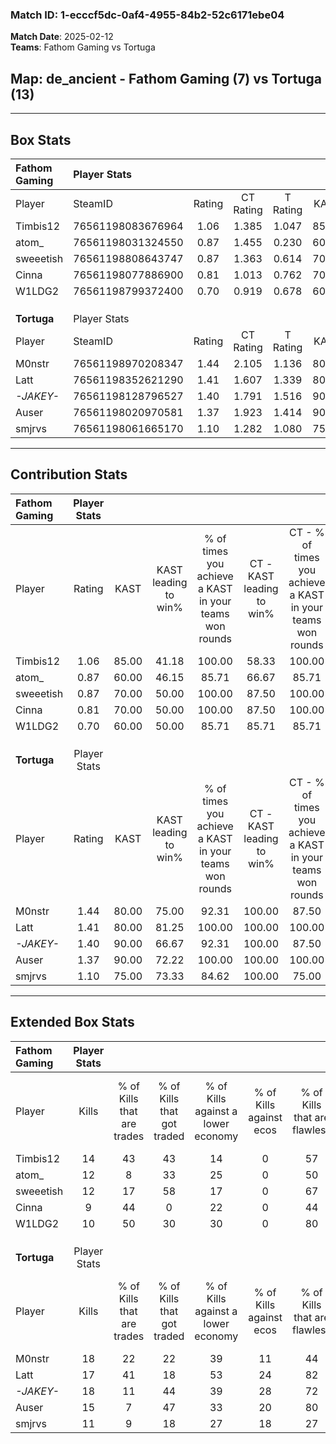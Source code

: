 ### Match ID: 1-ecccf5dc-0af4-4955-84b2-52c6171ebe04  
**Match Date**: 2025-02-12  
**Teams**: Fathom Gaming vs Tortuga  

## **Map**: de_ancient - Fathom Gaming (7) vs Tortuga (13)  
---  

## Box Stats  

| **Fathom Gaming** | Player Stats      |        |           |          |       |      |       |         |        |      |     |
| :- | :- | :-: | :-: | :-: | :-: | :-: | :-: | :-: | :-: | :-: | :-: |
| Player            | SteamID           | Rating | CT Rating | T Rating | KAST  | ADR  | Kills | Assists | Deaths | K/D  | HS% |
| Timbis12          | 76561198083676964 |  1.06  |   1.385   |  1.047   | 85.00 | 66.0 |  14   |    3    |   17   | 0.82 | 64  |
| atom_             | 76561198031324550 |  0.87  |   1.455   |  0.230   | 60.00 | 75.2 |  12   |    3    |   15   | 0.80 | 50  |
| sweeetish         | 76561198808643747 |  0.87  |   1.363   |  0.614   | 70.00 | 59.9 |  12   |    2    |   16   | 0.75 | 58  |
| Cinna             | 76561198077886900 |  0.81  |   1.013   |  0.762   | 70.00 | 70.6 |   9   |    9    |   16   | 0.56 | 55  |
| W1LDG2            | 76561198799372400 |  0.70  |   0.919   |  0.678   | 60.00 | 56.1 |  10   |    3    |   16   | 0.63 | 50  |
|                   |                   |        |           |          |       |      |       |         |        |      |     |
|                   |                   |        |           |          |       |      |       |         |        |      |     |
|                   |                   |        |           |          |       |      |       |         |        |      |     |
| **Tortuga**       | Player Stats      |        |           |          |       |      |       |         |        |      |     |
| Player            | SteamID           | Rating | CT Rating | T Rating | KAST  | ADR  | Kills | Assists | Deaths | K/D  | HS% |
| M0nstr            | 76561198970208347 |  1.44  |   2.105   |  1.136   | 80.00 | 83.1 |  18   |    4    |   10   | 1.80 | 33  |
| Latt              | 76561198352621290 |  1.41  |   1.607   |  1.339   | 80.00 | 93.8 |  17   |    9    |   12   | 1.42 | 76  |
| _-JAKEY-_         | 76561198128796527 |  1.40  |   1.791   |  1.516   | 90.00 | 83.8 |  18   |    2    |   14   | 1.29 | 16  |
| Auser             | 76561198020970581 |  1.37  |   1.923   |  1.414   | 90.00 | 88.9 |  15   |    7    |   12   | 1.25 | 40  |
| smjrvs            | 76561198061665170 |  1.10  |   1.282   |  1.080   | 75.00 | 75.7 |  11   |    9    |   10   | 1.10 | 63  |
---  

## Contribution Stats  

| **Fathom Gaming** | Player Stats |       |                      |                                                        |                           |                                                             |                          |                                                            |
| :- | :-: | :-: | :-: | :-: | :-: | :-: | :-: | :-: |
| Player            |    Rating    | KAST  | KAST leading to win% | % of times you achieve a KAST in your teams won rounds | CT - KAST leading to win% | CT - % of times you achieve a KAST in your teams won rounds | T - KAST leading to win% | T - % of times you achieve a KAST in your teams won rounds |
| Timbis12          |     1.06     | 85.00 |        41.18         |                         100.00                         |           58.33           |                           100.00                            |           0.00           |                            0.00                            |
| atom_             |     0.87     | 60.00 |        46.15         |                         85.71                          |           66.67           |                            85.71                            |           0.00           |                            0.00                            |
| sweeetish         |     0.87     | 70.00 |        50.00         |                         100.00                         |           87.50           |                           100.00                            |           0.00           |                            0.00                            |
| Cinna             |     0.81     | 70.00 |        50.00         |                         100.00                         |           87.50           |                           100.00                            |           0.00           |                            0.00                            |
| W1LDG2            |     0.70     | 60.00 |        50.00         |                         85.71                          |           85.71           |                            85.71                            |           0.00           |                            0.00                            |
|                   |              |       |                      |                                                        |                           |                                                             |                          |                                                            |
|                   |              |       |                      |                                                        |                           |                                                             |                          |                                                            |
|                   |              |       |                      |                                                        |                           |                                                             |                          |                                                            |
| **Tortuga**       | Player Stats |       |                      |                                                        |                           |                                                             |                          |                                                            |
| Player            |    Rating    | KAST  | KAST leading to win% | % of times you achieve a KAST in your teams won rounds | CT - KAST leading to win% | CT - % of times you achieve a KAST in your teams won rounds | T - KAST leading to win% | T - % of times you achieve a KAST in your teams won rounds |
| M0nstr            |     1.44     | 80.00 |        75.00         |                         92.31                          |          100.00           |                            87.50                            |          55.56           |                           100.00                           |
| Latt              |     1.41     | 80.00 |        81.25         |                         100.00                         |          100.00           |                           100.00                            |          62.50           |                           100.00                           |
| _-JAKEY-_         |     1.40     | 90.00 |        66.67         |                         92.31                          |          100.00           |                            87.50                            |          45.45           |                           100.00                           |
| Auser             |     1.37     | 90.00 |        72.22         |                         100.00                         |          100.00           |                           100.00                            |          50.00           |                           100.00                           |
| smjrvs            |     1.10     | 75.00 |        73.33         |                         84.62                          |          100.00           |                            75.00                            |          55.56           |                           100.00                           |
---  

## Extended Box Stats  

| **Fathom Gaming** | Player Stats |                            |                            |                                    |                         |                              |                                 |        |                             |                                     |                          |                               |                            |
| :- | :-: | :-: | :-: | :-: | :-: | :-: | :-: | :-: | :-: | :-: | :-: | :-: | :-: |
| Player            |    Kills     | % of Kills that are trades | % of Kills that got traded | % of Kills against a lower economy | % of Kills against ecos | % of Kills that are flawless | % of Kills that are close duels | Deaths | % of Deaths that get traded | % of Deaths against a lower economy | % of Deaths against ecos | % of Deaths that are flawless | % of Deaths that are close |
| Timbis12          |      14      |             43             |             43             |                 14                 |            0            |              57              |                7                |   17   |             41              |                 18                  |            0             |              65               |             6              |
| atom_             |      12      |             8              |             33             |                 25                 |            0            |              50              |                0                |   15   |             13              |                 13                  |            0             |              53               |             7              |
| sweeetish         |      12      |             17             |             58             |                 17                 |            0            |              67              |                8                |   16   |             44              |                 19                  |            0             |              69               |             0              |
| Cinna             |      9       |             44             |             0              |                 22                 |            0            |              44              |                0                |   16   |             25              |                 19                  |            0             |              56               |             13             |
| W1LDG2            |      10      |             50             |             30             |                 30                 |            0            |              80              |               10                |   16   |             25              |                 13                  |            0             |              63               |             0              |
|                   |              |                            |                            |                                    |                         |                              |                                 |        |                             |                                     |                          |                               |                            |
|                   |              |                            |                            |                                    |                         |                              |                                 |        |                             |                                     |                          |                               |                            |
|                   |              |                            |                            |                                    |                         |                              |                                 |        |                             |                                     |                          |                               |                            |
| **Tortuga**       | Player Stats |                            |                            |                                    |                         |                              |                                 |        |                             |                                     |                          |                               |                            |
| Player            |    Kills     | % of Kills that are trades | % of Kills that got traded | % of Kills against a lower economy | % of Kills against ecos | % of Kills that are flawless | % of Kills that are close duels | Deaths | % of Deaths that get traded | % of Deaths against a lower economy | % of Deaths against ecos | % of Deaths that are flawless | % of Deaths that are close |
| M0nstr            |      18      |             22             |             22             |                 39                 |           11            |              44              |                0                |   10   |             30              |                  0                  |            0             |              60               |             0              |
| Latt              |      17      |             41             |             18             |                 53                 |           24            |              82              |               12                |   12   |              8              |                 17                  |            8             |              25               |             0              |
| _-JAKEY-_         |      18      |             11             |             44             |                 39                 |           28            |              72              |                6                |   14   |             57              |                 14                  |            7             |              93               |             0              |
| Auser             |      15      |             7              |             47             |                 33                 |           20            |              80              |                0                |   12   |             50              |                 17                  |            8             |              50               |             8              |
| smjrvs            |      11      |             9              |             18             |                 27                 |           18            |              27              |                9                |   10   |             20              |                 10                  |            0             |              70               |             20             |
